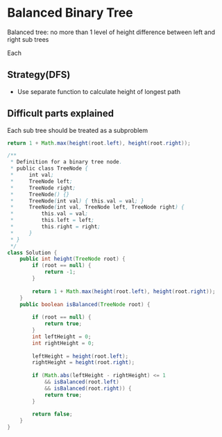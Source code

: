 # Balanced Binary Tree

Balanced tree: no more than 1 level of height difference between left and right sub trees

Each&#x20;





## Strategy(DFS)

* Use separate function to calculate height of longest path

## Difficult parts explained

Each sub tree should be treated as a subproblem

```java
return 1 + Math.max(height(root.left), height(root.right));
```



```java
/**
 * Definition for a binary tree node.
 * public class TreeNode {
 *     int val;
 *     TreeNode left;
 *     TreeNode right;
 *     TreeNode() {}
 *     TreeNode(int val) { this.val = val; }
 *     TreeNode(int val, TreeNode left, TreeNode right) {
 *         this.val = val;
 *         this.left = left;
 *         this.right = right;
 *     }
 * }
 */
class Solution {
    public int height(TreeNode root) {
        if (root == null) {
            return -1;
        }
        
        return 1 + Math.max(height(root.left), height(root.right)); 
    }
    public boolean isBalanced(TreeNode root) {
        
        if (root == null) {
            return true;
        }
        int leftHeight = 0;
        int rightHeight = 0;
        
        leftHeight = height(root.left);
        rightHeight = height(root.right);
        
        if (Math.abs(leftHeight - rightHeight) <= 1 
            && isBalanced(root.left) 
            && isBalanced(root.right)) {
            return true;
        } 
        
        return false; 
    }
}
```
